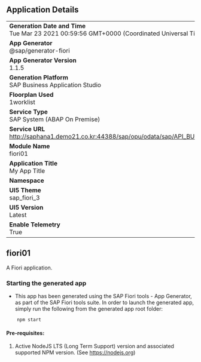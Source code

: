 ## Application Details
|               |
| ------------- |
|**Generation Date and Time**<br>Tue Mar 23 2021 00:59:56 GMT+0000 (Coordinated Universal Time)|
|**App Generator**<br>@sap/generator-fiori|
|**App Generator Version**<br>1.1.5|
|**Generation Platform**<br>SAP Business Application Studio|
|**Floorplan Used**<br>1worklist|
|**Service Type**<br>SAP System (ABAP On Premise)|
|**Service URL**<br>http://saphana1.demo21.co.kr:44388/sap/opu/odata/sap/API_BUSINESS_PARTNER
|**Module Name**<br>fiori01|
|**Application Title**<br>My App Title|
|**Namespace**<br>|
|**UI5 Theme**<br>sap_fiori_3|
|**UI5 Version**<br>Latest|
|**Enable Telemetry**<br>True|

## fiori01

A Fiori application.

### Starting the generated app

-   This app has been generated using the SAP Fiori tools - App Generator, as part of the SAP Fiori tools suite.  In order to launch the generated app, simply run the following from the generated app root folder:

```
    npm start
```


#### Pre-requisites:

1. Active NodeJS LTS (Long Term Support) version and associated supported NPM version.  (See https://nodejs.org)


